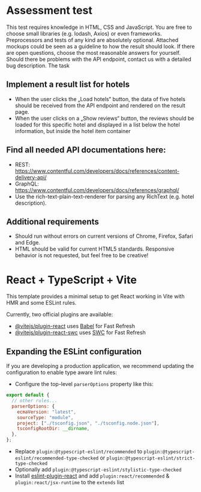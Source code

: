 # Assessment test

This test requires knowledge in HTML, CSS and JavaScript.
You are free to choose small libraries (e.g. lodash, Axios) or even frameworks.
Preprocessors and tests of any kind are absolutely optional.
Attached mockups could be seen as a guideline to how the result should look.
If there are open questions, choose the most reasonable answers for yourself.
Should there be problems with the API endpoint, contact us with a detailed bug
description.
The task

## Implement a result list for hotels

- When the user clicks the „Load hotels“ button, the data of five hotels should be
  received from the API endpoint and rendered on the result page.
- When the user clicks on a „Show reviews“ button, the reviews should be loaded
  for this specific hotel and displayed in a list below the hotel information, but inside
  the hotel item container

## Find all needed API documentations here:

- REST: https://www.contentful.com/developers/docs/references/content-delivery-api/
- GraphQL: https://www.contentful.com/developers/docs/references/graphql/
- Use the rich-text-plain-text-renderer for parsing any RichText (e.g. hotel description).

## Additional requirements

- Should run without errors on current versions of Chrome, Firefox, Safari and Edge.
- HTML should be valid for current HTML5 standards. Responsive behavior is not requested, but feel free to be creative!

# React + TypeScript + Vite

This template provides a minimal setup to get React working in Vite with HMR and some ESLint rules.

Currently, two official plugins are available:

- [@vitejs/plugin-react](https://github.com/vitejs/vite-plugin-react/blob/main/packages/plugin-react/README.md) uses [Babel](https://babeljs.io/) for Fast Refresh
- [@vitejs/plugin-react-swc](https://github.com/vitejs/vite-plugin-react-swc) uses [SWC](https://swc.rs/) for Fast Refresh

## Expanding the ESLint configuration

If you are developing a production application, we recommend updating the configuration to enable type aware lint rules:

- Configure the top-level `parserOptions` property like this:

```js
export default {
  // other rules...
  parserOptions: {
    ecmaVersion: "latest",
    sourceType: "module",
    project: ["./tsconfig.json", "./tsconfig.node.json"],
    tsconfigRootDir: __dirname,
  },
};
```

- Replace `plugin:@typescript-eslint/recommended` to `plugin:@typescript-eslint/recommended-type-checked` or `plugin:@typescript-eslint/strict-type-checked`
- Optionally add `plugin:@typescript-eslint/stylistic-type-checked`
- Install [eslint-plugin-react](https://github.com/jsx-eslint/eslint-plugin-react) and add `plugin:react/recommended` & `plugin:react/jsx-runtime` to the `extends` list
